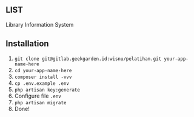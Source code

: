 ## LIST
Library Information System

## Installation
1. `git clone git@gitlab.geekgarden.id:wisnu/pelatihan.git your-app-name-here`
2. `cd your-app-name-here`
3. `composer install -vvv`
4. `cp .env.example .env`
5. `php artisan key:generate`
6. Configure file `.env`
7. `php artisan migrate`
8. Done!
